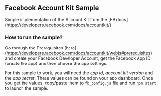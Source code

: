 ## Facebook Account Kit Sample
Simple implementation of the Account Kit from the [FB docs] (https://developers.facebook.com/docs/accountkit/)

### How to run the sample? 
Go through the Prerequisites [here] (https://developers.facebook.com/docs/accountkit/webjs#prerequisites) and create your Facebook Developer Account, get the Facebook App ID (create the app) and then choose the app settings. 

For this sample to work, you will need the *app id*, *account kit version* and the *app secret*. These values can be found on your app dashboard. Once you get the values, copy/paste them to ```fb_config.js``` file and run ```npm start``` to launch the sample.

